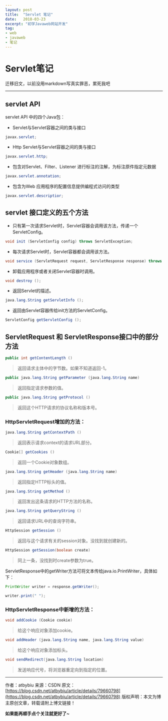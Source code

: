 ```yaml
---
layout: post
title:  "Servlet 笔记"
date:   2018-03-23
excerpt: "初学Javaweb网站开发"
tag:
- web
- javaweb
- 笔记
---
```


# Servlet笔记

迁移旧文，以前没用markdown写真实罪恶，累死我吧

------

## servlet API 

servlet API 中的四个Java包：

- Servlet与Servlet容器之间的类与接口

```java
javax.servlet;   
```

- Http Servlet与Servlet容器之间的类与接口

```java
javax.servlet.http;  
```


- 包含对Servlet、Filter、Listener 进行标注的注解，为标注原件指定元数据

```java
javax.servlet.annotation;  
```


- 包含为Web 应用程序的配置信息提供编程式访问的类型

```java
javax.servlet.descriptior;   
```

## servlet 接口定义的五个方法

- 只有第一次请求Servlet时，Servlet容器会调用该方法，传递一个ServletConfig。

```java
void init (ServletConfig config) throws ServletException;
```

- 每次请求Servlet时，Servlet容器都会调用该方法。

```java
void service (ServletRequest request, ServletResponse response) throws ServletException, java.io.IOException;
```

- 卸载应用程序或者关闭Servlet容器时调用。

```java
void destroy ();
```

- 返回Servlet的描述。

```java
java.lang.String getServletInfo ();
```

- 返回由Servlet容器传给init方法的ServletConfig。

```java
ServletConfig getServletConfig ();
```

## ServletRequest 和 ServletResponse接口中的部分方法

```java
public int getContentLength ()
```

> 返回请求主体中的字节数。如果不知道返回-1。

```java
public java.lang.String getParameter (java.lang.String name)
```

> 返回指定请求参数的值。

```java
public java.lang.String getProtocol ()
```

> 返回这个HTTP请求的协议名称和版本号。



### HttpServletRequest增加的方法：

```java
java.lang.String getContextPath ()
```

> 返回表示请求context的请求URL部分。

```java
Cookie[] getCookies ()
```

> 返回一个Cookie对象数组。

```java
java.lang.String getHeader (java.lang.String name)
```

> 返回指定HTTP标头的值。

```java
java.lang.String getMethod ()
```

> 返回发出这条请求的HTTP方法的名称。

```java
java.lang.String getQueryString ()
```

> 返回请求URL中的查询字符串。

```java
HttpSession getSession ()
```

> 返回与这个请求有关的session对象。没找到就创建新的。

```java
HttpSession getSession(boolean create)
```

> 同上一条，没找到时create参数为true。



ServletResponse中的getWriter方法可将文本传给java.io.PrintWriter，具体如下：

```java
PrintWriter writer = response.getWriter();

writer.print(" ");
```

### HttpServletResponse中新增的方法：

```java
void addCookie (Cookie cookie)
```

> 给这个响应对象添加cookie。

```java
void addHeader (java.lang.String name, java.lang.String value)
```

> 给这个响应对象添加标头。

```java
void sendRedirect(java.lang.String location)
```

> 发送响应代号，将浏览器重定向到指定的位置。

---------------------
作者：atbybiu 
来源：CSDN 
原文：[https://blog.csdn.net/atbybiu/article/details/79660798](https://blog.csdn.net/atbybiu/article/details/79660798) 
版权声明：本文为博主原创文章，转载请附上博文链接！

**如果能再顺手点个关注就更好了~**